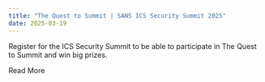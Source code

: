 ```yaml
---
title: "The Quest to Summit | SANS ICS Security Summit 2025"
date: 2025-03-19
---
```


​Register for the ICS Security Summit to be able to participate in The Quest to Summit and win big prizes. 

​Read More
